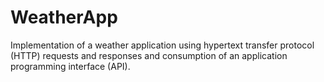 # WeatherApp
Implementation of a weather application using hypertext transfer protocol (HTTP) requests and responses and consumption of an application programming interface (API).
